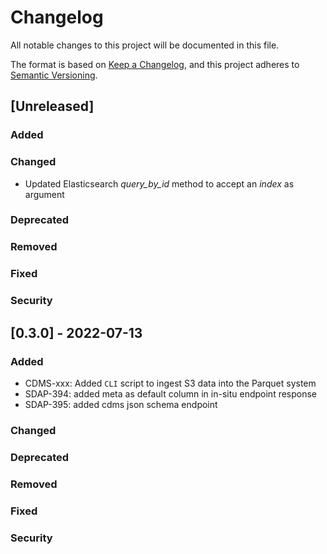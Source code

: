 # Changelog
All notable changes to this project will be documented in this file.

The format is based on [Keep a Changelog](https://keepachangelog.com/en/1.0.0/),
and this project adheres to [Semantic Versioning](https://semver.org/spec/v2.0.0.html).

## [Unreleased]
### Added
### Changed
- Updated Elasticsearch *query_by_id* method to accept an *index* as argument
### Deprecated
### Removed
### Fixed
### Security

## [0.3.0] - 2022-07-13
### Added
- CDMS-xxx: Added `CLI` script to ingest S3 data into the Parquet system
- SDAP-394: added meta as default column in in-situ endpoint response
- SDAP-395: added cdms json schema endpoint
### Changed
### Deprecated
### Removed
### Fixed
### Security
